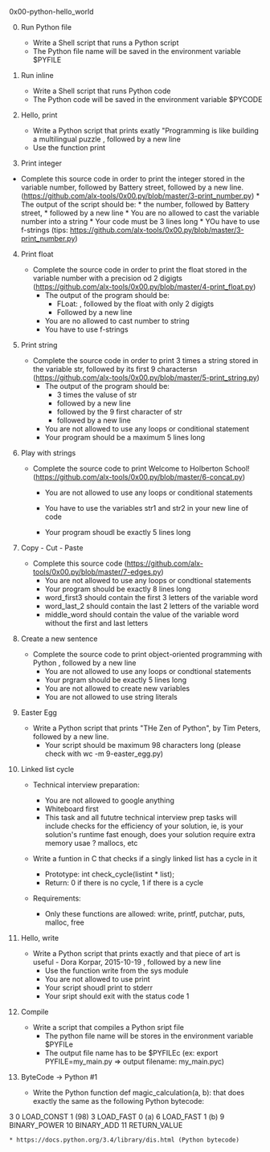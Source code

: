0x00-python-hello_world

0. Run Python file

	* Write a Shell script that runs a Python script
	* The Python file name will be saved in the environment variable $PYFILE



1. Run inline

	* Write a Shell script that runs Python code
	* The Python code will be saved in the environment variable $PYCODE



2. Hello, print

	* Write a Python script that prints exatly "Programming is like building a multilingual puzzle , followed by a new line
	* Use the function print



3. Print integer 

* Complete this source code in order to print the integer stored in the variable number, followed by Battery street, followed by a new line. (https://github.com/alx-tools/0x00.py/blob/master/3-print_number.py)
		* The output of the script should be:
			* the number, followed by Battery street,
			* followed by a new line
		* You are no allowed to cast the variable number into a string
		* Your code must be 3 lines long
		* YOu have to use f-strings (tips: https://github.com/alx-tools/0x00.py/blob/master/3-print_number.py) 



4. Print float

	* Complete the source code in order to print the float stored in the variable number with a precision od 2 digigts (https://github.com/alx-tools/0x00.py/blob/master/4-print_float.py) 
		* The output of the program should be:
			* FLoat: , followed by the float with only 2 digigts
			* Followed by a new line
		* You are no allowed to cast number to string
		* You have to use f-strings


5. Print string

	* Complete the source code in order to print 3 times a string stored in the variable str, followed by its first 9 charactersn (https://github.com/alx-tools/0x00.py/blob/master/5-print_string.py) 
		* The output of the program should be:
			* 3 times the valuse of str
			* followed by a new line
			* followed by the 9 first character of str
			* followed by a new line
		* You are not allowed to use any loops or conditional statement
		* Your program should be a maximum 5 lines long


6. Play with strings

	* Complete the source code to print Welcome to Holberton School! (https://github.com/alx-tools/0x00.py/blob/master/6-concat.py)
		* You are not allowed to use any loops or conditional statements 
		* You have to use the variables str1 and str2 in your new line of code

		* Your program shoudl be exactly 5 lines long

7. Copy - Cut - Paste

	* Complete this source code (https://github.com/alx-tools/0x00.py/blob/master/7-edges.py) 
		* You are not allowed to use any loops or condtional statements
		* Your program should be exactly 8 lines long
		* word_first3 should contain the first 3 letters of the variable word
		* word_last_2 should contain the last 2 letters of the variable word
		* middle_word should contain the value of the variable word without the first and last letters


8. Create a new sentence 

	* Complete the source code to print object-oriented programming with Python , followed by a new line
		* You are not allowed to use any loops or condtional statements
		* Your prgram should be exactly 5 lines long
		* You are not allowed to create new variables 
		* You are not allowed to use string literals


9. Easter Egg

	* Write a Python script that prints "THe Zen of Python", by Tim Peters, followed by a new line.
		* Your script should be maximum 98 characters long (please check with wc -m 9-easter_egg.py) 


10. Linked list cycle 

	* Technical interview preparation:
		* You are not allowed to google anything
		* Whiteboard first
		* This task and all fututre technical interview prep tasks will include checks for the efficiency of your solution, ie, is your solution's runtime fast enough, does your solution require extra memory usae ? mallocs, etc

	* Write a funtion in C that checks if a singly linked list has a cycle in it
		* Prototype: int check_cycle(listint * list);
		* Return: 0 if there is no cycle, 1 if there is a cycle

	* Requirements: 
		* Only these functions are allowed: write, printf, putchar, puts, malloc, free

11. Hello, write

	* Write a Python script that prints exactly and that piece of art is useful - Dora Korpar, 2015-10-19 , followed by a new line
		* Use the function write from the sys module
		* You are not allowed to use print
		* Your script shoudl print to stderr
		* Your sript should exit with the status code 1

12. Compile

	* Write a script that compiles a Python sript file
		* The python file name will be stores in the environment variable $PYFILe
		* The output file name has to be $PYFILEc  (ex: export PYFILE=my_main.py => output filename: my_main.pyc)

13. ByteCode -> Python #1

	* Write the Python function def magic_calculation(a, b): that does exactly the same as the following Python bytecode: 

  3           0 LOAD_CONST               1 (98)
              3 LOAD_FAST                0 (a)
              6 LOAD_FAST                1 (b)
              9 BINARY_POWER
             10 BINARY_ADD
             11 RETURN_VALUE

	* https://docs.python.org/3.4/library/dis.html (Python bytecode)	
